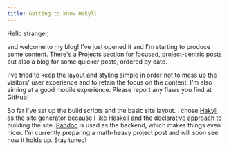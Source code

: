 ```yaml
---
title: Getting to know Hakyll
---
```


Hello stranger,

and welcome to my blog! I've just opened it and I'm starting to produce some content. There's a [Projects](/projects.html) section for focused, project-centric posts but also a blog for some quicker posts, ordered by date.

I've tried to keep the layout and styling simple in order not to mess up the visitors' user experience and to retain the focus on the content. I'm also aiming at a good mobile experience. Please report any flaws you find at [GitHub](https://github.com/flannelhead/flannelhead.github.io/issues)!

So far I've set up the build scripts and the basic site layout. I chose [Hakyll](https://jaspervdj.be/hakyll/) as the site generator because I like Haskell and the declarative approach to building the site. [Pandoc](http://pandoc.org/) is used as the backend, which makes things even nicer. I'm currently preparing a math-heavy project post and will soon see how it holds up. Stay tuned!
